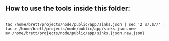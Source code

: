 ## How to use the tools inside this folder:


```

tac /home/brett/projects/node/public/app/sinks.json | sed '2 s/,$//' | tac > /home/brett/projects/node/public/app/sinks.json.new
mv /home/brett/projects/node/public/app/sinks.{json.new,json}
```
